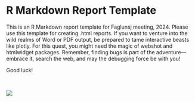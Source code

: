# R Markdown Report Template
This is an R Markdown report template for Faglunsj meeting, 2024. Please use this template for creating .html reports. If you want to venture into the wild realms of Word or PDF output, be prepared to tame interactive beasts like plotly. For this quest, you might need the magic of webshot and htmlwidget packages. Remember, finding bugs is part of the adventure—embrace it, search the web, and may the debugging force be with you! 

Good luck!

<br>

![](https://i.giphy.com/media/v1.Y2lkPTc5MGI3NjExZjVpZHdjZXU0bXA0am9hM2tvZHBvOGR1Z3A4MTliOG1rdHlwdGcycCZlcD12MV9pbnRlcm5hbF9naWZfYnlfaWQmY3Q9cw/lQ1AZ2ezwwrD8OiOAK/giphy.gif)


